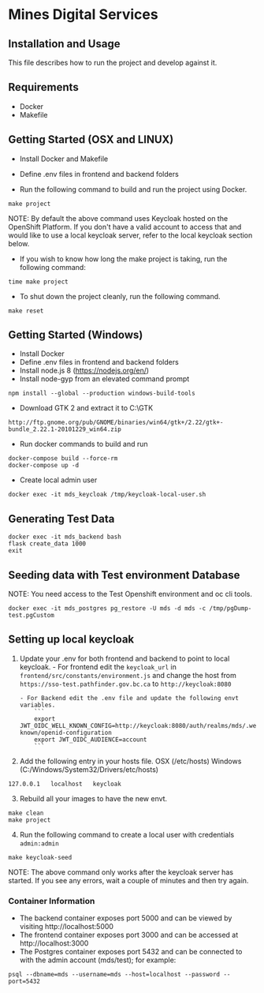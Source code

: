 # Mines Digital Services

## Installation and Usage

This file describes how to run the project and develop against it.

## Requirements

- Docker
- Makefile

## Getting Started (OSX and LINUX)

- Install Docker and Makefile
- Define .env files in frontend and backend folders

- Run the following command to build and run the project using Docker.

```
make project
```

NOTE: By default the above command uses Keycloak hosted on the OpenShift Platform.
If you don't have a valid account to access that and would like to use a local keycloak server, refer to the local keycloak section below.

- If you wish to know how long the make project is taking, run the following command:

```
time make project
```

- To shut down the project cleanly, run the following command.

```
make reset
```

## Getting Started (Windows)

- Install Docker
- Define .env files in frontend and backend folders
- Install node.js 8 (https://nodejs.org/en/)
- Install node-gyp from an elevated command prompt

```
npm install --global --production windows-build-tools
```

- Download GTK 2 and extract it to C:\GTK

```
http://ftp.gnome.org/pub/GNOME/binaries/win64/gtk+/2.22/gtk+-bundle_2.22.1-20101229_win64.zip
```

- Run docker commands to build and run

```
docker-compose build --force-rm
docker-compose up -d
```

- Create local admin user

```
docker exec -it mds_keycloak /tmp/keycloak-local-user.sh
```

## Generating Test Data

```
docker exec -it mds_backend bash
flask create_data 1000
exit
```

## Seeding data with Test environment Database

NOTE: You need access to the Test Openshift environment and oc cli tools.

```
docker exec -it mds_postgres pg_restore -U mds -d mds -c /tmp/pgDump-test.pgCustom
```

## Setting up local keycloak

1.  Update your .env for both frontend and backend to point to local keycloak. - For frontend edit the `keycloak_url` in `frontend/src/constants/environment.js` and change the host from
    `https://sso-test.pathfinder.gov.bc.ca` to `http://keycloak:8080`

        - For Backend edit the .env file and update the following envt variables.
            ```
            export JWT_OIDC_WELL_KNOWN_CONFIG=http://keycloak:8080/auth/realms/mds/.well-known/openid-configuration
            export JWT_OIDC_AUDIENCE=account
            ```

2.  Add the following entry in your hosts file.
    OSX (/etc/hosts) Windows (C:/Windows/System32/Drivers/etc/hosts)

```
127.0.0.1	localhost	keycloak
```

3. Rebuild all your images to have the new envt.

```
make clean
make project
```

4. Run the following command to create a local user with credentials `admin:admin`

```
make keycloak-seed
```

NOTE: The above command only works after the keycloak server has started. If you see
any errors, wait a couple of minutes and then try again.

### Container Information

- The backend container exposes port 5000 and can be viewed by visiting http://localhost:5000
- The frontend container exposes port 3000 and can be accessed at http://localhost:3000
- The Postgres container exposes port 5432 and can be connected to with the admin account (mds/test); for example:

```
psql --dbname=mds --username=mds --host=localhost --password --port=5432
```
